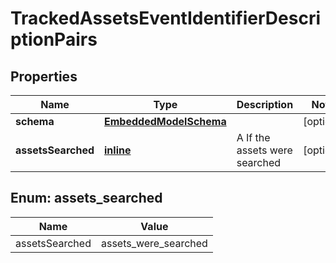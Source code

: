 
# TrackedAssetsEventIdentifierDescriptionPairs

## Properties
Name | Type | Description | Notes
------------ | ------------- | ------------- | -------------
**schema** | [**EmbeddedModelSchema**](EmbeddedModelSchema) |  |  [optional]
**assetsSearched** | [**inline**](#AssetsSearched) | A If the assets were searched |  [optional]


<a id="AssetsSearched"></a>
## Enum: assets_searched
Name | Value
---- | -----
assetsSearched | assets_were_searched



